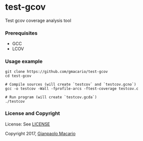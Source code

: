 # test-gcov
Test gcov coverage analysis tool

### Prerequisites

* GCC
* LCOV

### Usage example

```
git clone https://github.com/gmacario/test-gcov
cd test-gcov

# Compile sources (will create `testcov` and `testcov.gcno`)
gcc -o testcov -Wall -fprofile-arcs -ftest-coverage testcov.c

# Run program (will create `testcov.gcda`)
./testcov
```

### License and Copyright

License: See [LICENSE](LICENSE)

Copyright 2017, [Gianpaolo Macario](https://gmacario.github.io/)

<!-- EOF -->
